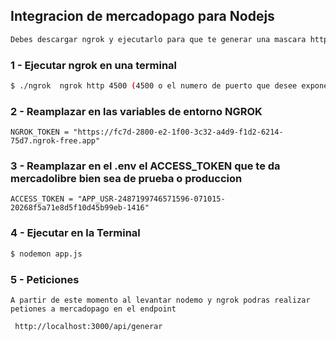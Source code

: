 ## Integracion de mercadopago para Nodejs

```bash
Debes descargar ngrok y ejecutarlo para que te generar una mascara https debido a que la api de mercadopago no devuelve respuesta a una url que no sea segura: esa direccion https que te entrega ngrok debes remplazarla en el .env NGROK_TOKEN

```


### 1 - Ejecutar ngrok en una terminal
```Bash
$ ./ngrok  ngrok http 4500 (4500 o el numero de puerto que desee exponerlo)
```

### 2 - Reamplazar en las variables de entorno NGROK
```
NGROK_TOKEN = "https://fc7d-2800-e2-1f00-3c32-a4d9-f1d2-6214-75d7.ngrok-free.app"
```


### 3 - Reamplazar en el .env el ACCESS_TOKEN que te da mercadolibre bien sea de prueba o produccion
```
ACCESS_TOKEN = "APP_USR-2487199746571596-071015-20268f5a71e8d5f10d45b99eb-1416"
```

### 4 - Ejecutar en la Terminal

```bash
$ nodemon app.js

```


### 5 - Peticiones

```
A partir de este momento al levantar nodemo y ngrok podras realizar petiones a mercadopago en el endpoint 

 http://localhost:3000/api/generar
```


